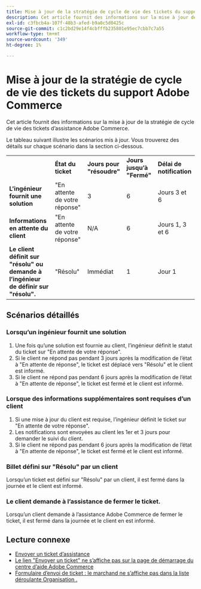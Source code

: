 ```yaml
---
title: Mise à jour de la stratégie de cycle de vie des tickets du support Adobe Commerce
description: Cet article fournit des informations sur la mise à jour de la stratégie de cycle de vie des tickets d’assistance Adobe Commerce.
exl-id: c3fbcb4a-107f-48b3-afed-b9a0c5d0425c
source-git-commit: c1c2bd29e14f4cbfffb235801e95ec7cbb7c7a55
workflow-type: tm+mt
source-wordcount: '349'
ht-degree: 1%

---
```


# Mise à jour de la stratégie de cycle de vie des tickets du support Adobe Commerce

Cet article fournit des informations sur la mise à jour de la stratégie de cycle de vie des tickets d’assistance Adobe Commerce.

Le tableau suivant illustre les scénarios mis à jour. Vous trouverez des détails sur chaque scénario dans la section ci-dessous.

<table>
 <tbody>
 <tr>
 <td class="wysiwyg-text-align-center"> </td>
 <td class="wysiwyg-text-align-center"><strong>État du ticket</strong></td>
 <td class="wysiwyg-text-align-center"><strong>Jours pour "résoudre"</strong></td>
 <td class="wysiwyg-text-align-center"><strong>Jours jusqu’à "Fermé"</strong></td>
 <td class="wysiwyg-text-align-center"><strong>Délai de notification</strong></td>
 </tr>
 <tr>
 <td class="wysiwyg-text-align-left"><strong>L’ingénieur fournit une solution</strong></td>
 <td class="wysiwyg-text-align-center">"En attente de votre réponse"</td>
 <td class="wysiwyg-text-align-center">3</td>
 <td class="wysiwyg-text-align-center">6</td>
 <td class="wysiwyg-text-align-center">Jours 3 et 6</td>
 </tr>
 <tr>
 <td class="wysiwyg-text-align-left"><strong>Informations en attente du client</strong></td>
 <td class="wysiwyg-text-align-center">"En attente de votre réponse"</td>
 <td class="wysiwyg-text-align-center">N/A</td>
 <td class="wysiwyg-text-align-center">6</td>
 <td class="wysiwyg-text-align-center">Jours 1, 3 et 6</td>
 </tr>
 <tr>
 <td class="wysiwyg-text-align-left"><strong>Le client définit sur "résolu" ou demande à l’ingénieur de définir sur "résolu".</strong></td>
 <td class="wysiwyg-text-align-center">"Résolu"</td>
 <td class="wysiwyg-text-align-center">Immédiat</td>
 <td class="wysiwyg-text-align-center">1</td>
 <td class="wysiwyg-text-align-center">Jour 1</td>
 </tr>
 </tbody>
 </table>

## Scénarios détaillés

### Lorsqu’un ingénieur fournit une solution

1. Une fois qu’une solution est fournie au client, l’ingénieur définit le statut du ticket sur &quot;En attente de votre réponse&quot;.
1. Si le client ne répond pas pendant 3 jours après la modification de l’état à &quot;En attente de réponse&quot;, le ticket est déplacé vers &quot;Résolu&quot; et le client est informé.
1. Si le client ne répond pas pendant 6 jours après la modification de l’état à &quot;En attente de réponse&quot;, le ticket est fermé et le client est informé.

### Lorsque des informations supplémentaires sont requises d’un client

1. Si une mise à jour du client est requise, l’ingénieur définit le ticket sur &quot;En attente de votre réponse&quot;.
1. Les notifications sont envoyées au client les 1er et 3 jours pour demander le suivi du client.
1. Si le client ne répond pas pendant 6 jours après la modification de l’état à &quot;En attente de réponse&quot;, le ticket est fermé et le client est informé.

### Billet défini sur &quot;Résolu&quot; par un client

Lorsqu’un ticket est défini sur &quot;Résolu&quot; par un client, il est fermé dans la journée et le client est informé.

### Le client demande à l’assistance de fermer le ticket.

Lorsqu’un client demande à l’assistance Adobe Commerce de fermer le ticket, il est fermé dans la journée et le client en est informé.

## Lecture connexe

* [Envoyer un ticket d’assistance](/help/help-center-guide/help-center/magento-help-center-user-guide.md#submit-ticket)
* [Le lien &quot;Envoyer un ticket&quot; ne s’affiche pas sur la page de démarrage du centre d’aide Adobe Commerce](/help/help-center-guide/help-center/magento-help-center-user-guide.md#no-submit-link)
* [Formulaire d’envoi de ticket : le marchand ne s’affiche pas dans la liste déroulante Organisation .](/help/help-center-guide/help-center/magento-help-center-user-guide.md#merchant-not-displayed)
